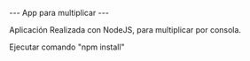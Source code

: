 --- App para multiplicar ---

Aplicación Realizada con NodeJS, para multiplicar por consola.

Ejecutar comando "npm install"